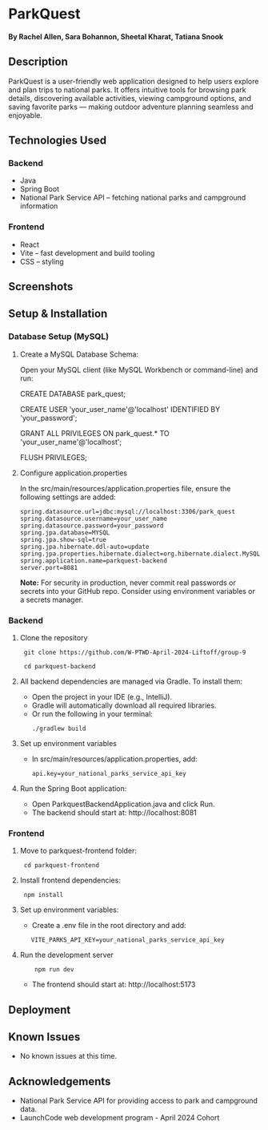# ParkQuest

#### By Rachel Allen, Sara Bohannon, Sheetal Kharat, Tatiana Snook

## Description
ParkQuest is a user-friendly web application designed to help users explore and plan trips to national parks. It offers intuitive tools for browsing park details, discovering available activities, viewing campground options, and saving favorite parks — making outdoor adventure planning seamless and enjoyable.

## Technologies Used
### Backend
* Java
* Spring Boot
* National Park Service API – fetching national parks and campground information

### Frontend
* React
* Vite – fast development and build tooling
* CSS – styling

## Screenshots

## Setup & Installation
### Database Setup (MySQL)
1. Create a MySQL Database Schema:
   
   Open your MySQL client (like MySQL Workbench or command-line) and run:
   
   CREATE DATABASE park_quest;
   
   CREATE USER 'your_user_name'@'localhost' IDENTIFIED BY 'your_password';
   
   GRANT ALL PRIVILEGES ON park_quest.* TO 'your_user_name'@'localhost';
   
   FLUSH PRIVILEGES;
3. Configure application.properties
   
   In the src/main/resources/application.properties file, ensure the following settings are added:

   ```
   spring.datasource.url=jdbc:mysql://localhost:3306/park_quest
   spring.datasource.username=your_user_name
   spring.datasource.password=your_password
   spring.jpa.database=MYSQL
   spring.jpa.show-sql=true
   spring.jpa.hibernate.ddl-auto=update
   spring.jpa.properties.hibernate.dialect=org.hibernate.dialect.MySQL8Dialect
   spring.application.name=parkquest-backend
   server.port=8081
   ```
   **Note:** For security in production, never commit real passwords or secrets into your GitHub repo. Consider using environment variables or a secrets manager.
### Backend
1. Clone the repository
   ```
    git clone https://github.com/W-PTWD-April-2024-Liftoff/group-9
   
    cd parkquest-backend
   ```
2. All backend dependencies are managed via Gradle. To install them:
   
   * Open the project in your IDE (e.g., IntelliJ).
   * Gradle will automatically download all required libraries.
   * Or run the following in your terminal:
      ```
      ./gradlew build
      ```
3. Set up environment variables

   * In src/main/resources/application.properties, add:
       ```
       api.key=your_national_parks_service_api_key
       ```
4. Run the Spring Boot application:

    * Open ParkquestBackendApplication.java and click Run.
    * The backend should start at: http://localhost:8081
### Frontend
1. Move to parkquest-frontend folder:
   ```
    cd parkquest-frontend
   ```
2. Install frontend dependencies:
   ```
    npm install
   ```
3. Set up environment variables:
   
   * Create a .env file in the root directory and add:
    ```
       VITE_PARKS_API_KEY=your_national_parks_service_api_key
    ```
4. Run the development server
   ```
       npm run dev
    ```
    * The frontend should start at: http://localhost:5173

## Deployment

## Known Issues

* No known issues at this time.

## Acknowledgements
* National Park Service API for providing access to park and campground data.
* LaunchCode web development program - April 2024 Cohort
